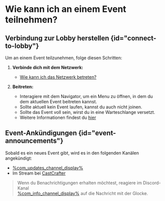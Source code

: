 # Wie kann ich an einem Event teilnehmen?

## Verbindung zur Lobby herstellen {id="connect-to-lobby"}

Um an einem Event teilzunehmen, folge diesen Schritten:

1. **Verbinde dich mit dem Netzwerk:**
   - [Wie kann ich das Netzwerk betreten?](how-to-join.md)


1. **Beitreten:**
    - Interagiere mit dem Navigator, um ein Menu zu öffnen, in dem du dem aktuellen Event beitreten
      kannst. 
    - Sollte aktuell kein Event laufen, kannst du auch nicht joinen.
    - Sollte das Event voll sein, wirst du in eine Warteschlange versetzt. 
    - Weitere Informationen findest du [hier](servers.md)

## Event-Ankündigungen {id="event-announcements"}

Sobald es ein neues Event gibt, wird es in den folgenden Kanälen angekündigt:

- [%com_updates_channel_display%](%com_updates_channel%)
- Im Stream bei [CastCrafter](%twitch_cast%)

> Wenn du Benachrichtigungen erhalten möchtest, reagiere im Discord-Kanal \
> [%com_info_channel_display%](%com_info_channel%) auf die Nachricht mit der Glocke.